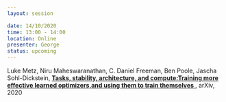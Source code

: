 ```yaml
---
layout: session

date: 14/10/2020
time: 13:00 - 14:00
location: Online
presenter: George
status: upcoming
---
```

Luke Metz,
Niru Maheswaranathan,
C. Daniel Freeman,
Ben Poole,
Jascha Sohl-Dickstein,
**[Tasks, stability, architecture, and compute:Training more effective learned 
optimizers,and using them to train themselves
](papers/0037-learned-optimizers)**,
arXiv,
2020
